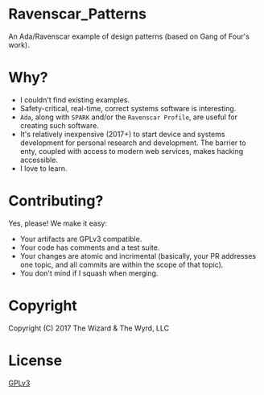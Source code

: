# Ravenscar_Patterns

An Ada/Ravenscar example of design patterns (based on Gang of Four's work).

# Why?

* I couldn't find existing examples.
* Safety-critical, real-time, correct systems software is interesting.
* `Ada`, along with `SPARK` and/or the `Ravenscar Profile`, are useful
  for creating such software.
* It's relatively inexpensive (2017+) to start device and systems development
  for personal research and development.  The barrier to enty, coupled with
  access to modern web services, makes hacking accessible.
* I love to learn.

# Contributing?

Yes, please!  We make it easy:

* Your artifacts are GPLv3 compatible.
* Your code has comments and a test suite.
* Your changes are atomic and incrimental (basically, your PR addresses one
  topic, and all commits are within the scope of that topic).
* You don't mind if I squash when merging.

# Copyright

Copyright (C) 2017 The Wizard & The Wyrd, LLC

# License

[GPLv3](./LICENSE.md)
